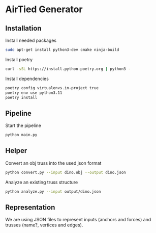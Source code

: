 # AirTied Generator

## Installation

Install needed packages

```sh
sudo apt-get install python3-dev cmake ninja-build
```

Install poetry

```sh
curl -sSL https://install.python-poetry.org | python3 -
```

Install dependencies

```sh
poetry config virtualenvs.in-project true
poetry env use python3.11
poetry install
```

## Pipeline

Start the pipeline

```sh
python main.py
```

## Helper

Convert an obj truss into the used json format

```sh
python convert.py --input dino.obj --output dino.json
```

Analyze an existing truss structure

```sh
python analyze.py --input output/dino.json
```

## Representation

We are using JSON files to represent inputs (anchors and forces) and trusses (name?, vertices and edges).
